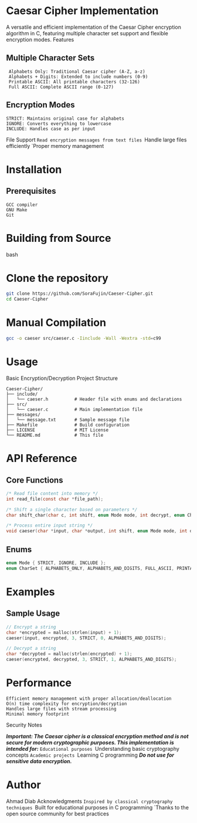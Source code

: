 # Caesar Cipher Implementation
A versatile and efficient implementation of the Caesar Cipher encryption algorithm in C, featuring multiple character set support and flexible encryption modes.
Features

## Multiple Character Sets
	 Alphabets Only: Traditional Caesar cipher (A-Z, a-z)
	 Alphabets + Digits: Extended to include numbers (0-9)
	 Printable ASCII: All printable characters (32-126)
	 Full ASCII: Complete ASCII range (0-127)

## Encryption Modes
	STRICT: Maintains original case for alphabets
	IGNORE: Converts everything to lowercase
	INCLUDE: Handles case as per input

File Support
	`Read encryption messages from text files
	`Handle large files efficiently
	`Proper memory management

# Installation
## Prerequisites
	GCC compiler
	GNU Make
	Git

# Building from Source
bash
# Clone the repository
``` bash
git clone https://github.com/SoraFujin/Caeser-Cipher.git
cd Caeser-Cipher
```

# Manual Compilation
```bash
gcc -o caeser src/caeser.c -Iinclude -Wall -Wextra -std=c99
```

# Usage
Basic Encryption/Decryption
Project Structure
```text
Caeser-Cipher/
├── include/
│   └── caeser.h          # Header file with enums and declarations
├── src/
│   └── caeser.c          # Main implementation file
├── messages/
│   └── message.txt       # Sample message file
├── Makefile              # Build configuration
├── LICENSE               # MIT License
└── README.md             # This file
```

# API Reference
## Core Functions
```c
/* Read file content into memory */
int read_file(const char *file_path);

/* Shift a single character based on parameters */
char shift_char(char c, int shift, enum Mode mode, int decrypt, enum CharSet charset);

/* Process entire input string */
void caeser(char *input, char *output, int shift, enum Mode mode, int decrypt, enum CharSet charset);
```
## Enums
```c
enum Mode { STRICT, IGNORE, INCLUDE };
enum CharSet { ALPHABETS_ONLY, ALPHABETS_AND_DIGITS, FULL_ASCII, PRINTABLE_ASCII };
```

# Examples
## Sample Usage
```c
// Encrypt a string
char *encrypted = malloc(strlen(input) + 1);
caeser(input, encrypted, 3, STRICT, 0, ALPHABETS_AND_DIGITS);

// Decrypt a string  
char *decrypted = malloc(strlen(encrypted) + 1);
caeser(encrypted, decrypted, 3, STRICT, 1, ALPHABETS_AND_DIGITS);
```

# Performance
	Efficient memory management with proper allocation/deallocation
	O(n) time complexity for encryption/decryption
	Handles large files with stream processing
	Minimal memory footprint

Security Notes

***Important: The Caesar cipher is a classical encryption method and is not secure for modern cryptographic purposes. This implementation is intended for:***
	`Educational purposes
	`Understanding basic cryptography concepts
	`Academic projects
	`Learning C programming
***Do not use for sensitive data encryption.***

# Author
Ahmad Diab
Acknowledgments
	`Inspired by classical cryptography techniques
	`Built for educational purposes in C programming
	`Thanks to the open source community for best practices

